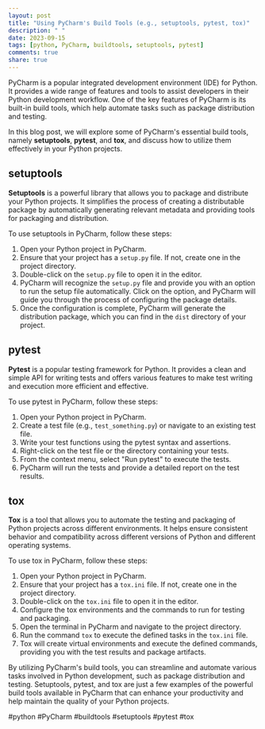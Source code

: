 ```yaml
---
layout: post
title: "Using PyCharm's Build Tools (e.g., setuptools, pytest, tox)"
description: " "
date: 2023-09-15
tags: [python, PyCharm, buildtools, setuptools, pytest]
comments: true
share: true
---
```


PyCharm is a popular integrated development environment (IDE) for Python. It provides a wide range of features and tools to assist developers in their Python development workflow. One of the key features of PyCharm is its built-in build tools, which help automate tasks such as package distribution and testing.

In this blog post, we will explore some of PyCharm's essential build tools, namely **setuptools**, **pytest**, and **tox**, and discuss how to utilize them effectively in your Python projects.

## setuptools

**Setuptools** is a powerful library that allows you to package and distribute your Python projects. It simplifies the process of creating a distributable package by automatically generating relevant metadata and providing tools for packaging and distribution.

To use setuptools in PyCharm, follow these steps:

1. Open your Python project in PyCharm.
2. Ensure that your project has a `setup.py` file. If not, create one in the project directory.
3. Double-click on the `setup.py` file to open it in the editor.
4. PyCharm will recognize the `setup.py` file and provide you with an option to run the setup file automatically. Click on the option, and PyCharm will guide you through the process of configuring the package details.
5. Once the configuration is complete, PyCharm will generate the distribution package, which you can find in the `dist` directory of your project.

## pytest

**Pytest** is a popular testing framework for Python. It provides a clean and simple API for writing tests and offers various features to make test writing and execution more efficient and effective.

To use pytest in PyCharm, follow these steps:

1. Open your Python project in PyCharm.
2. Create a test file (e.g., `test_something.py`) or navigate to an existing test file.
3. Write your test functions using the pytest syntax and assertions.
4. Right-click on the test file or the directory containing your tests.
5. From the context menu, select "Run pytest" to execute the tests.
6. PyCharm will run the tests and provide a detailed report on the test results.

## tox

**Tox** is a tool that allows you to automate the testing and packaging of Python projects across different environments. It helps ensure consistent behavior and compatibility across different versions of Python and different operating systems.

To use tox in PyCharm, follow these steps:

1. Open your Python project in PyCharm.
2. Ensure that your project has a `tox.ini` file. If not, create one in the project directory.
3. Double-click on the `tox.ini` file to open it in the editor.
4. Configure the tox environments and the commands to run for testing and packaging.
5. Open the terminal in PyCharm and navigate to the project directory.
6. Run the command `tox` to execute the defined tasks in the `tox.ini` file.
7. Tox will create virtual environments and execute the defined commands, providing you with the test results and package artifacts.

By utilizing PyCharm's build tools, you can streamline and automate various tasks involved in Python development, such as package distribution and testing. Setuptools, pytest, and tox are just a few examples of the powerful build tools available in PyCharm that can enhance your productivity and help maintain the quality of your Python projects.

#python #PyCharm #buildtools #setuptools #pytest #tox